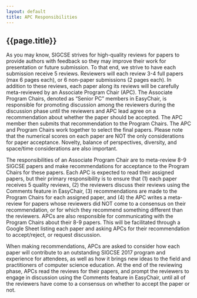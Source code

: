 ```yaml
---
layout: default
title: APC Responsibilities
---
```


<h2>{{page.title}}</h2>

As you may know, SIGCSE strives for high-quality reviews for papers to provide authors with feedback so they may improve their work for presentation or future submission. To that end, we strive to have each submission receive 5 reviews. Reviewers will each review 3-4 full papers (max 6 pages each), or 6 non-paper submissions (2 pages each). In addition to these reviews, each paper along its reviews will be carefully meta-reviewed by an Associate Program Chair (APC). The Associate Program Chairs, denoted as “Senior PC” members in EasyChair, is responsible for promoting discussion among the reviewers during the discussion phase until the reviewers and APC lead agree on a recommendation about whether the paper should be accepted. The APC member then submits that recommendation to the Program Chairs. The APC and Program Chairs work together to select the final papers. Please note that the numerical scores on each paper are NOT the only considerations for paper acceptance. Novelty, balance of perspectives, diversity, and space/time considerations are also important.

The responsibilities of an Associate Program Chair are to meta-review 8-9 SIGCSE papers and make recommendations for acceptance to the Program Chairs for these papers. Each APC is expected to read their assigned papers, but their primary responsibility is to ensure that (1) each paper receives 5 quality reviews, (2) the reviewers discuss their reviews using the Comments feature in EasyChair, (3) recommendations are made to the Program Chairs for each assigned paper, and (4) the APC writes a meta-review for papers whose reviewers did NOT come to a consensus on their recommendation, or for which they recommend something different than the reviewers. APCs are also responsible for communicating with the Program Chairs about their 8-9 papers. This will be facilitated through a Google Sheet listing each paper and asking APCs for their recommendation to accept/reject, or request discussion.

When making recommendations, APCs are asked to consider how each paper will contribute to an outstanding SIGCSE 2017 program and experience for attendees, as well as how it brings new ideas to the field and practitioners of computer science education. At the end of the reviewing phase, APCs read the reviews for their papers, and prompt the reviewers to engage in discussion using the Comments feature in EasyChair, until all of the reviewers have come to a consensus on whether to accept the paper or not.
